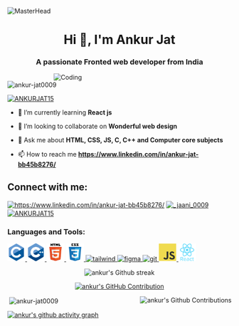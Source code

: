 
![MasterHead](https://user-images.githubusercontent.com/74038190/225813708-98b745f2-7d22-48cf-9150-083f1b00d6c9.gif)
<h1 align="center">Hi 👋, I'm Ankur Jat</h1>
<h3 align="center">A passionate Fronted web developer from India</h3>
<img align="right"  width="400" src="https://cdn.dribbble.com/users/1162077/screenshots/3848914/programmer.gif" alt="Coding">

<p align="left"> <img src="https://komarev.com/ghpvc/?username=ankur-jat0009&label=Profile%20views&color=0e75b6&style=flat" alt="ankur-jat0009" /> </p>

<p align="left"> <a href="https://twitter.com/ANKURJAT15" target="blank"><img src="https://img.shields.io/twitter/follow/ANKURJAT15?logo=twitter&style=for-the-badge" alt="ANKURJAT15" /></a> </p>

- 🌱 I’m currently learning **React js**

- 👯 I’m looking to collaborate on **Wonderful web design**

- 💬 Ask me about **HTML, CSS, JS, C, C++ and Computer core subjects**

- 📫 How to reach me **https://www.linkedin.com/in/ankur-jat-bb45b8276/**

<h2 align="left">Connect with me:</h2>
<p align="left">
<a href="https://www.linkedin.com/in/ankur-jat-bb45b8276/" target="blank"><img align="center" src="https://raw.githubusercontent.com/rahuldkjain/github-profile-readme-generator/master/src/images/icons/Social/linked-in-alt.svg" alt="https://www.linkedin.com/in/ankur-jat-bb45b8276/" height="30" width="40" /></a>
<a href="https://www.instagram.com/_jaani_0009/" target="blank"><img align="center" src="https://raw.githubusercontent.com/rahuldkjain/github-profile-readme-generator/master/src/images/icons/Social/instagram.svg" alt="_jaani_0009" height="30" width="40" /></a>
  <a href="https://twitter.com/ANKURJAT15" target="blank"><img align="center" src="https://raw.githubusercontent.com/rahuldkjain/github-profile-readme-generator/master/src/images/icons/Social/twitter.svg" alt="ANKURJAT15" height="30" width="40" /></a>
</p>

<h3 align="left">Languages and Tools:</h3>
<p align="left"> <a href="https://www.cprogramming.com/" target="_blank" rel="noreferrer"> <img src="https://raw.githubusercontent.com/devicons/devicon/master/icons/c/c-original.svg" alt="c" width="40" height="40"/> </a> 
  <a href="https://www.w3schools.com/cpp/" target="_blank" rel="noreferrer"> <img src="https://raw.githubusercontent.com/devicons/devicon/master/icons/cplusplus/cplusplus-original.svg" alt="cplusplus" width="40" height="40"/> </a>
  <a href="https://www.w3.org/html/" target="_blank" rel="noreferrer"> <img src="https://raw.githubusercontent.com/devicons/devicon/master/icons/html5/html5-original-wordmark.svg" alt="html5" width="40" height="40"/>
  <a href="https://www.w3schools.com/css/" target="_blank" rel="noreferrer"> <img src="https://raw.githubusercontent.com/devicons/devicon/master/icons/css3/css3-original-wordmark.svg" alt="css3" width="40" height="40"/> </a>
 <a href="https://tailwindcss.com/" target="_blank" rel="noreferrer"> <img src="https://www.vectorlogo.zone/logos/tailwindcss/tailwindcss-icon.svg" alt="tailwind" width="40" height="40"/> </a>
  <a href="https://www.figma.com/" target="_blank" rel="noreferrer"> <img src="https://www.vectorlogo.zone/logos/figma/figma-icon.svg" alt="figma" width="40" height="40"/> </a>
  <a href="https://git-scm.com/" target="_blank" rel="noreferrer"> <img src="https://www.vectorlogo.zone/logos/git-scm/git-scm-icon.svg" alt="git" width="40" height="40"/> </a> </a>
  <a href="https://developer.mozilla.org/en-US/docs/Web/JavaScript" target="_blank" rel="noreferrer"> <img src="https://raw.githubusercontent.com/devicons/devicon/master/icons/javascript/javascript-original.svg" alt="javascript" width="40" height="40"/> </a> 
 <a href="https://reactjs.org/" target="_blank" rel="noreferrer"> <img src="https://raw.githubusercontent.com/devicons/devicon/master/icons/react/react-original-wordmark.svg" alt="react" width="40" height="40"/> </a> 

<p align="center">
  <img src="https://github-readme-streak-stats.herokuapp.com/?user=ankur-jat0009&" alt="ankur's Github streak"/>
</p>
<p align="center">
  <a href="https://github.com/ankur-jat0009">
    <img src="https://github-profile-summary-cards.vercel.app/api/cards/profile-details?username=ankur-jat0009&theme=radical" alt="ankur's GitHub Contribution"/>
  </a>
</p>


<p><img align="right" src="https://github-readme-stats.vercel.app/api/top-langs?username=ankur-jat0009&show_icons=true&locale=en&layout=compact&theme=radical" alt="ankur's Github Contributions" /></p>

<p>&nbsp;<img align="center" src="https://github-readme-stats.vercel.app/api?username=ankur-jat0009&show_icons=true&locale=en&theme=radical" alt="ankur-jat0009" /></p>

[![ankur's github activity graph](https://github-readme-activity-graph.vercel.app/graph?username=ankur-jat0009&bg_color=030203&color=ff00ee&line=e605d7&point=d7e1cc&area=true&hide_border=true)](https://github.com/ashutosh00710/github-readme-activity-graph)

